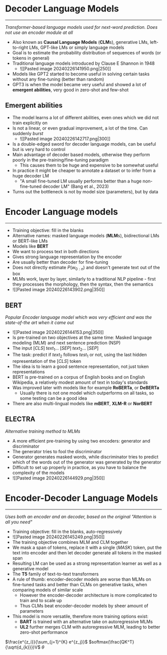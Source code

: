 
# Decoder Language Models
---
_Transformer-based language models used for next-word prediction. Does not use an encoder module at all_

* Also known as **Causal Language Models** (**CLM**s), generative LMs, left-to-right LMs, GPT-like LMs or simply language models
* Goal is to estimate the probability distribution of sequences of words (or tokens in general)
* Traditional language models introduced by Clause E Shannon in 1948
	* ![[Pasted image 20240226141950.png|250]]
* Models like GPT2 started to become useful in solving certain tasks without any fine-tuning (better than random)
* GPT3 is when the model became very useful and showed a lot of **emergent abilities**, very good in zero-shot and few-shot

## Emergent abilities

* The model learns a lot of different abilities, even ones which we did not train explicitly on
* Is not a linear, or even gradual improvement, a lot of the time. Can suddenly _burst_
  * ![[Pasted image 20240226142717.png|300]]
* Is a double-edged sword for decoder language models, can be useful but is very hard to control
* Main advantage of decoder based models, otherwise they perform poorly in the pre-training/fine-tuning paradigm
	* This causes them to be huge and expensive to be somewhat useful
* In practice it might be cheaper to annotate a dataset or to infer from a huge decoder LM
	* "A small fine-tuned LM usually performs better than a huge non-fine-tuned decoder LM" (Bang et al., 2023)
* Turns out the bottleneck is not by model size (parameters), but by data


# Encoder Language models
---

* Training objective: fill in the blanks
* Alternative names: masked language models (**MLM**s), bidirectional LMs or BERT-like LMs
* Models like **BERT**
* We want to process text in both directions
* Gives strong language representation by the encoder
* Are usually better than decoder for fine-tuning
* Does not directly estimate $P(w_{0:n})$ and doesn't generate text out of the box
* MLMs work, layer by layer, similarly to a traditional NLP pipeline - first they processes the morphology, then the syntax, then the semantics
* ![[Pasted image 20240226143902.png|350]]

## BERT
_Popular Encoder language model which was very efficient and was the state-of-the art when it came out_

* ![[Pasted image 20240226144153.png|350]]
* Is pre-trained on two objectives at the same time: Masked language modeling (MLM) and next sentence prediction (NSP)
* The input $[CLS]\;text_{1}\dots\;[SEP]\;text_{2}\dots\;[SEP]$
* The task: predict if $text_2$ follows $test_1$ or not, using the last hidden representation of the $[CLS]$ token
* The idea is to learn a good sentence representation, not just token representations
* BERT is pre-trained on a corpus of English books and on English Wikipedia, a relatively modest amount of text in today's standards
* Was improved later with models like for example **RoBERTa**, or **DeBERTa**
	* Usually there is not one model which outperforms on all tasks, so some testing can be a good idea
* There are also multi-lingual models like **mBERT**, **XLM-R** or **NorBERT**

## ELECTRA
_Alternative training method to MLMs_

* A more efficient pre-training by using two encoders: generator and discriminator
* The generator tries to fool the discriminator
* Generator generates masked words, while discriminator tries to predict which of the words out of the generator was generated by the generator
* Difficult to set up properly in practice, as you have to balance the complexity of the models
* ![[Pasted image 20240226144929.png|350]]


# Encoder-Decoder Language Models
---
_Uses both an encoder and an decoder, based on the original "Attention is all you need"_

* Training objective: fill in the blanks, auto-regressively
* ![[Pasted image 20240226145249.png|350]]
* The training objective combines MLM and CLM together
* We mask a span of tokens, replace it with a single $\langle MASK\rangle$ token, put the text into encoder and then let decoder generate all tokens in the masked span
* Resulting LM can be used as a strong representation learner as well as a generative model
* The **T5** family of text-to-text transformers
* A rule of thumb: encoder-decoder models are worse than MLMs on fine-tuned tasks  and better than CLMs on generative tasks, when comparing models of similar scale
	* However the encoder-decoder architecture is more complicated to train and to scale up
	* Thus CLMs beat encoder-decoder models by sheer amount of parameters
* This model is more versatile, therefore more training options exist:
	* **BART** is trained with an alternative take on autoregressive MLMs
	* **UL2** further merges CLM with autoregressive MLM, leading to better zero-shot performance


$\frac{e^{z_i}}{\sum_{j=1}^{K} e^{z_j}}$
$softmax(\frac{QK^T}{\sqrt{d_{k}}})V$
$\theta$